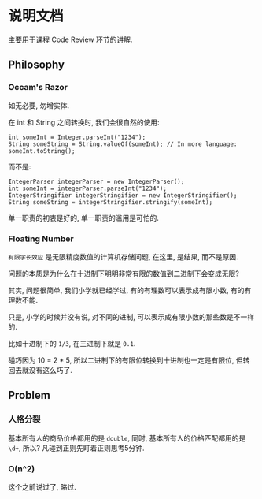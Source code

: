 # 说明文档

主要用于课程 Code Review 环节的讲解.

## Philosophy

### Occam's Razor
 
如无必要, 勿增实体. 

在 int 和 String 之间转换时, 我们会很自然的使用:

```
int someInt = Integer.parseInt("1234");
String someString = String.valueOf(someInt); // In more language: someInt.toString();
```

而不是:

```
IntegerParser integerParser = new IntegerParser();
int someInt = integerParser.parseInt("1234");
IntegerStringifier integerStringifier = new IntegerStringifier();
String someString = integerStringifier.stringify(someInt);
```

单一职责的初衷是好的, 单一职责的滥用是可怕的.

### Floating Number

`有限字长效应` 是无限精度数值的计算机存储问题, 在这里, 是结果, 而不是原因.

问题的本质是为什么在十进制下明明非常有限的数值到二进制下会变成无限?

其实, 问题很简单, 我们小学就已经学过, 有的有理数可以表示成有限小数, 有的有理数不能.

只是, 小学的时候并没有说, 对不同的进制, 可以表示成有限小数的那些数是不一样的.

比如十进制下的 `1/3`, 在三进制下就是 `0.1`.

碰巧因为 10 = 2 * 5, 所以二进制下的有限位转换到十进制也一定是有限位, 但转回去就没有这么巧了.

## Problem

### 人格分裂

基本所有人的商品价格都用的是 `double`, 同时, 基本所有人的价格匹配都用的是 `\d+`, 所以? 凡碰到正则先盯着正则思考5分钟.

### O(n^2)

这个之前说过了, 略过.

